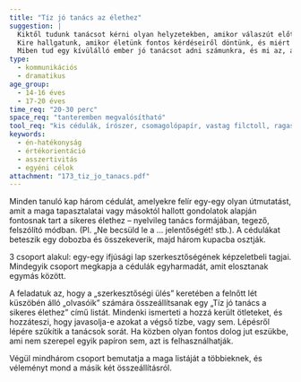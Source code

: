 ```yaml
---
title: "Tíz jó tanács az élethez"
suggestion: | 
  Kiktől tudunk tanácsot kérni olyan helyzetekben, amikor válaszút előtt állunk?
  Kire hallgatunk, amikor életünk fontos kérdéseiről döntünk, és miért éppen rájuk?
  Miben tud egy kívülálló ember jó tanácsot adni számunkra, és mi az, amiben nem?
type:
  - kommunikációs
  - dramatikus
age_group:
  - 14-16 éves
  - 17-20 éves
time_req: "20-30 perc"
space_req: "tanteremben megvalósítható"
tool_req: "kis cédulák, írószer, csomagolópapír, vastag filctoll, ragasztó"
keywords: 
  - én-hatékonyság
  - értékorientáció
  - asszertivitás
  - egyéni célok
attachment: "173_tiz_jo_tanacs.pdf"
---
```


Minden tanuló kap három cédulát, amelyekre felír egy-egy olyan útmutatást, amit a maga tapasztalatai vagy másoktól hallott gondolatok alapján fontosnak tart a sikeres élethez – nyelvileg tanács formájában, tegező, felszólító módban. (Pl. „Ne becsüld le a … jelentőségét! stb.). A cédulákat beteszik egy dobozba és összekeverik, majd három kupacba osztják.

3 csoport alakul: egy-egy ifjúsági lap szerkesztőségének képzeletbeli tagjai. Mindegyik csoport megkapja a cédulák egyharmadát, amit elosztanak egymás között.

A feladatuk az, hogy a „szerkesztőségi ülés” keretében a felnőtt lét küszöbén álló „olvasóik” számára összeállítsanak egy „Tíz jó tanács a sikeres élethez” című listát. Mindenki ismerteti a hozzá került ötleteket, és hozzáteszi, hogy javasolja-e azokat a végső tízbe, vagy sem. Lépésről lépére szűkítik a tanácsok sorát. Ha közben olyan fontos dolog jut eszükbe, ami nem szerepel egyik papíron sem, azt is felhasználhatják.

Végül mindhárom csoport bemutatja a maga listáját a többieknek, és véleményt mond a másik két összeállításról.
  
  

